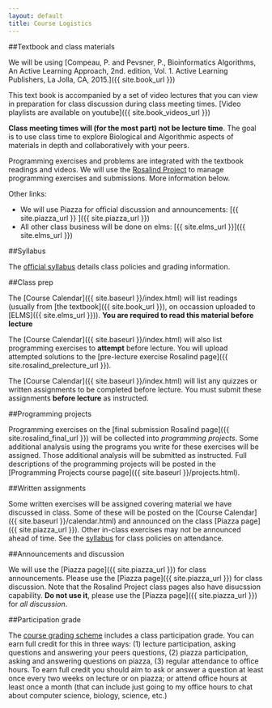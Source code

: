 ```yaml
---
layout: default
title: Course Logistics
---
```


##Textbook and class materials

We will be using [Compeau, P. and Pevsner, P., Bioinformatics Algorithms, An Active Learning Approach, 2nd. edition, Vol. 1. Active Learning Publishers, La Jolla, CA, 2015.]({{ site.book_url }})

This text book is accompanied by a set of video lectures that you can view in preparation for class discussion during class meeting times. [Video playlists are available on youtube]({{ site.book_videos_url }})

**Class meeting times will (for the most part) not be lecture time**. The goal is to use class time to explore Biological and Algorithmic aspects of materials in depth and collaboratively with your peers.

Programming exercises and problems are integrated with the
	textbook readings and videos. We will use the
	[Rosalind Project](http://rosalind.info) to manage programming
	exercises and submissions. More information below.

Other links:

  - We will use Piazza for official discussion and announcements:
	[{{ site.piazza_url }} ]({{ site.piazza_url }})  
  - All other class business will be done on elms:
	[{{ site.elms_url }}]({{ site.elms_url }})  

##Syllabus

The [official syllabus](syllabus.html) details class policies and grading information.

##Class prep

The [Course Calendar]({{ site.baseurl }}/index.html) will list
readings (usually from [the textbook]({{ site.book_url }}), on
occassion uploaded to [ELMS]({{ site.elms_url }})). **You are
required to read this material before lecture**

The [Course Calendar]({{ site.baseurl }}/index.html) will also
list programming exercises to **attempt** before lecture. You
will upload attempted solutions to the [pre-lecture exercise
Rosalind page]({{ site.rosalind_prelecture_url }}).

The [Course Calendar]({{ site.baseurl }}/index.html) will list
any quizzes or written assignments to be completed before lecture. You
must submit these assignments **before lecture** as instructed.

##Programming projects

Programming exercises on the [final submission
Rosalind page]({{ site.rosalind_final_url }}) will be collected into
*programming projects*. Some additional analysis using the programs
you write for these exercises will be assigned. Those additional
analysis will be submitted as instructed. Full descriptions of the
programming projects will be posted in the
[Programming Projects course
page]({{ site.baseurl }}/projects.html).

##Written assignments

Some written exercises will be assigned covering material we
have discussed in class. Some of these will be posted on the
[Course Calendar]({{ site.baseurl }}/calendar.html) and announced on
the class [Piazza page]({{ site.piazza_url }}). Other in-class exercises
may not be announced ahead of time. See the [syllabus](syllabus.html)
for class policies on attendance.

##Announcements and discussion

We will use the [Piazza page]({{ site.piazza_url }}) for class
announcements. Please use the [Piazza page]({{ site.piazza_url }}) for
class discussion. Note that the Rosalind Project class pages also have
disucssion capability. **Do not use it**, please use the
[Piazza page]({{ site.piazza_url }}) for *all discussion*.

##Participation grade

The [course grading scheme](syllabus.html) includes a class participation grade. You can earn full credit for this in three ways: (1) lecture participation, asking questions and answering your peers questions, (2) piazza participation, asking and answering questions on piazza, (3) regular attendance to office hours. To earn full credit you should aim to ask or answer a question at least once every two weeks on lecture or on piazza; or attend office hours at least once a month (that can include just going to my office hours to chat about computer science, biology, science, etc.)
